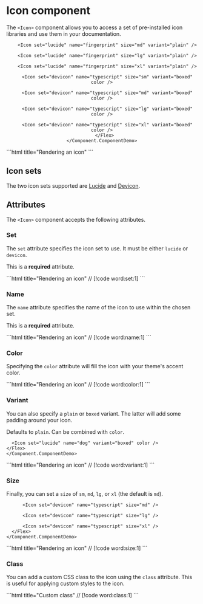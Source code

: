 # Icon component

The `<Icon>` component allows you to access a set of pre-installed icon libraries and use them in your documentation.

<Tabs>
  <Tab title="Preview">
    <Component.ComponentDemo>
      <Flex gap="5" justify="center" align="center">
        <Icon set="lucide" name="fingerprint" size="sm" variant="plain" />

        <Icon set="lucide" name="fingerprint" size="md" variant="plain" />

        <Icon set="lucide" name="fingerprint" size="lg" variant="plain" />

        <Icon set="lucide" name="fingerprint" size="xl" variant="plain" />

        <Icon set="devicon" name="typescript" size="sm" variant="boxed" color />

        <Icon set="devicon" name="typescript" size="md" variant="boxed" color />

        <Icon set="devicon" name="typescript" size="lg" variant="boxed" color />

        <Icon set="devicon" name="typescript" size="xl" variant="boxed" color />
      </Flex>
    </Component.ComponentDemo>
  </Tab>
  <Tab title="Code">
    ```html title="Rendering an icon"
    <Icon set="devicon" name="typescript" size="lg" variant="boxed" color />
    ```
  </Tab>
</Tabs>

## Icon sets

The two icon sets supported are [Lucide](https://lucide.dev/) and [Devicon](https://devicon.dev/).

## Attributes

The `<Icon>` component accepts the following attributes.

### Set

The `set` attribute specifies the icon set to use. It must be either `lucide` or `devicon`.

This is a **required** attribute.

<Tabs>
  <Tab title="Preview">
    <Component.ComponentDemo>
      <Flex justify="center">
        <Icon set="lucide" name="dog" />
      </Flex>
    </Component.ComponentDemo>
  </Tab>
  <Tab title="Code">
    ```html title="Rendering an icon"
    // [!code word:set:1]
    <Icon set="lucide" name="dog" />
    ```
  </Tab>
</Tabs>

### Name

The `name` attribute specifies the name of the icon to use within the chosen set.

This is a **required** attribute.

<Tabs>
  <Tab title="Preview">
    <Component.ComponentDemo>
      <Flex justify="center">
        <Icon set="lucide" name="dog" />
      </Flex>
    </Component.ComponentDemo>
  </Tab>
  <Tab title="Code">
    ```html title="Rendering an icon"
    // [!code word:name:1]
    <Icon set="lucide" name="dog" />
    ```
  </Tab>
</Tabs>

### Color

Specifying the `color` attribute will fill the icon with your theme's accent color.

<Tabs>
  <Tab title="Preview">
    <Component.ComponentDemo>
      <Flex justify="center">
        <Icon set="lucide" name="dog" color />
      </Flex>
    </Component.ComponentDemo>
  </Tab>
  <Tab title="Code">
    ```html title="Rendering an icon"
    // [!code word:color:1]
    <Icon set="lucide" name="dog" color />
    ```
  </Tab>
</Tabs>

### Variant

You can also specify a `plain` or `boxed` variant. The latter will add some padding around your icon.

Defaults to `plain`. Can be combined with `color`.

<Tabs>
  <Tab title="Preview">
    <Component.ComponentDemo>
      <Flex gap="4" justify="center">
      <Icon set="lucide" name="dog" variant="boxed" />

      <Icon set="lucide" name="dog" variant="boxed" color />
    </Flex>
    </Component.ComponentDemo>
  </Tab>
  <Tab title="Code">
    ```html title="Rendering an icon"
    // [!code word:variant:1]
    <Icon set="lucide" name="dog" variant="boxed" />
    ```
  </Tab>
</Tabs>

### Size

Finally, you can set a `size` of `sm`, `md`, `lg`, or `xl` (the default is `md`).

<Tabs>
  <Tab title="Preview">
    <Component.ComponentDemo>
      <Flex gap="5" pad="2" justify="center">
          <Icon set="devicon" name="typescript" size="sm" />

          <Icon set="devicon" name="typescript" size="md" />

          <Icon set="devicon" name="typescript" size="lg" />

          <Icon set="devicon" name="typescript" size="xl" />
      </Flex>
    </Component.ComponentDemo>
  </Tab>
  <Tab title="Code">
    ```html title="Rendering an icon"
    // [!code word:size:1]
    <Icon set="devicon" name="typescript" size="lg" />
    ```
  </Tab>
</Tabs>

### Class

You can add a custom CSS class to the icon using the `class` attribute. This is useful for applying custom styles to the icon.



<Tabs>
  <Tab title="Code">
    ```html title="Custom class"
    // [!code word:class:1]
    <Icon set="lucide" name="dog" class="my-custom-css">
    ```
  </Tab>
</Tabs>
